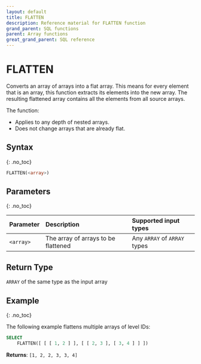 ```yaml
---
layout: default
title: FLATTEN
description: Reference material for FLATTEN function
grand_parent: SQL functions
parent: Array functions
great_grand_parent: SQL reference
---
```


# FLATTEN

Converts an array of arrays into a flat array. This means for every element that is an array, this function extracts its elements into the new array. The resulting flattened array contains all the elements from all source arrays.

The function:

* Applies to any depth of nested arrays.
* Does not change arrays that are already flat.

## Syntax
{: .no_toc}

```sql
FLATTEN(<array>)
```

## Parameters
{: .no_toc}

| Parameter | Description                         |Supported input types |
| :--------- | :----------------------------------- | :---------------------|
| `<array>` | The array of arrays to be flattened | Any `ARRAY` of `ARRAY` types | 

## Return Type

`ARRAY` of the same type as the input array

## Example
{: .no_toc}

The following example flattens multiple arrays of level IDs: 

```sql
SELECT
	FLATTEN([ [ [ 1, 2 ] ], [ [ 2, 3 ], [ 3, 4 ] ] ])
```

**Returns**: `[1, 2, 2, 3, 3, 4]`
